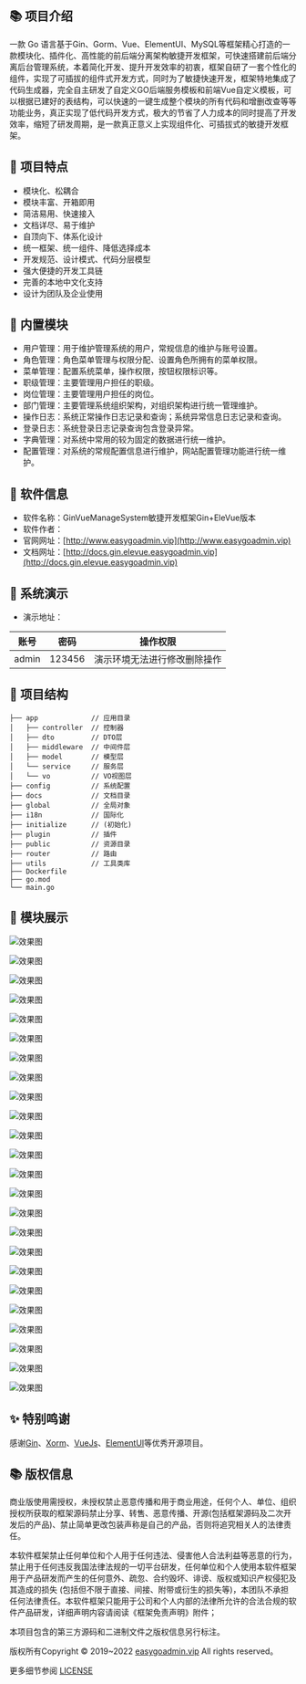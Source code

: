 ## 📚 项目介绍
一款 Go 语言基于Gin、Gorm、Vue、ElementUI、MySQL等框架精心打造的一款模块化、插件化、高性能的前后端分离架构敏捷开发框架，可快速搭建前后端分离后台管理系统，本着简化开发、提升开发效率的初衷，框架自研了一套个性化的组件，实现了可插拔的组件式开发方式，同时为了敏捷快速开发，框架特地集成了代码生成器，完全自主研发了自定义GO后端服务模板和前端Vue自定义模板，可以根据已建好的表结构，可以快速的一键生成整个模块的所有代码和增删改查等等功能业务，真正实现了低代码开发方式，极大的节省了人力成本的同时提高了开发效率，缩短了研发周期，是一款真正意义上实现组件化、可插拔式的敏捷开发框架。
## 🍻 项目特点

+ 模块化、松耦合
+ 模块丰富、开箱即用
+ 简洁易用、快速接入
+ 文档详尽、易于维护
+ 自顶向下、体系化设计
+ 统一框架、统一组件、降低选择成本
+ 开发规范、设计模式、代码分层模型
+ 强大便捷的开发工具链
+ 完善的本地中文化支持
+ 设计为团队及企业使用

## 🍪 内置模块
+ 用户管理：用于维护管理系统的用户，常规信息的维护与账号设置。
+ 角色管理：角色菜单管理与权限分配、设置角色所拥有的菜单权限。
+ 菜单管理：配置系统菜单，操作权限，按钮权限标识等。
+ 职级管理：主要管理用户担任的职级。
+ 岗位管理：主要管理用户担任的岗位。
+ 部门管理：主要管理系统组织架构，对组织架构进行统一管理维护。
+ 操作日志：系统正常操作日志记录和查询；系统异常信息日志记录和查询。
+ 登录日志：系统登录日志记录查询包含登录异常。
+ 字典管理：对系统中常用的较为固定的数据进行统一维护。
+ 配置管理：对系统的常规配置信息进行维护，网站配置管理功能进行统一维护。

## 👷 软件信息
* 软件名称：GinVueManageSystem敏捷开发框架Gin+EleVue版本
* 软件作者：
* 官网网址：[http://www.easygoadmin.vip](http://www.easygoadmin.vip)
* 文档网址：[http://docs.gin.elevue.easygoadmin.vip](http://docs.gin.elevue.easygoadmin.vip)

## 🎨 系统演示

+ 演示地址：

账号 | 密码| 操作权限
---|---|---
admin | 123456| 演示环境无法进行修改删除操作


## 🍪 项目结构

```
├── app             // 应用目录
│   ├── controller  // 控制器
│   ├── dto         // DTO层
│   ├── middleware  // 中间件层
│   ├── model       // 模型层
│   └── service     // 服务层
│   └── vo          // VO视图层
├── config          // 系统配置
├── docs            // 文档目录
├── global          // 全局对象                      
├── i18n            // 国际化
├── initialize      // (初始化)
├── plugin          // 插件
├── public          // 资源目录
├── router          // 路由
├── utils           // 工具类库
├── Dockerfile
├── go.mod
└── main.go
```

## 🔧 模块展示

![效果图](server/public/uploads/demo/1.png)

![效果图](server/public/uploads/demo/2.png)

![效果图](server/public/uploads/demo/3.png)

![效果图](server/public/uploads/demo/4.png)

![效果图](server/public/uploads/demo/5.png)

![效果图](server/public/uploads/demo/6.png)

![效果图](server/public/uploads/demo/7.png)

![效果图](server/public/uploads/demo/8.png)

![效果图](server/public/uploads/demo/9.png)

![效果图](server/public/uploads/demo/10.png)

![效果图](server/public/uploads/demo/11.png)

![效果图](server/public/uploads/demo/12.png)

![效果图](server/public/uploads/demo/13.png)

![效果图](server/public/uploads/demo/14.png)

![效果图](server/public/uploads/demo/15.png)

![效果图](server/public/uploads/demo/16.png)

![效果图](server/public/uploads/demo/17.png)

![效果图](server/public/uploads/demo/18.png)

![效果图](server/public/uploads/demo/19.png)

![效果图](server/public/uploads/demo/20.png)

![效果图](server/public/uploads/demo/21.png)

![效果图](server/public/uploads/demo/22.png)

![效果图](server/public/uploads/demo/23.png)

![效果图](server/public/uploads/demo/24.png)

## ✨  特别鸣谢
感谢[Gin](https://gin-gonic.com/)、[Xorm](https://xorm.io/)、[VueJs](https://cn.vuejs.org/)、[ElementUI](https://element.eleme.cn/#/)等优秀开源项目。

## 📚 版权信息

商业版使用需授权，未授权禁止恶意传播和用于商业用途，任何个人、单位、组织授权所获取的框架源码禁止分享、转售、恶意传播、开源(包括框架源码及二次开发后的产品)、禁止简单更改包装声称是自己的产品，否则将追究相关人的法律责任。

本软件框架禁止任何单位和个人用于任何违法、侵害他人合法利益等恶意的行为，禁止用于任何违反我国法律法规的一切平台研发，任何单位和个人使用本软件框架用于产品研发而产生的任何意外、疏忽、合约毁坏、诽谤、版权或知识产权侵犯及其造成的损失 (包括但不限于直接、间接、附带或衍生的损失等)，本团队不承担任何法律责任。本软件框架只能用于公司和个人内部的法律所允许的合法合规的软件产品研发，详细声明内容请阅读《框架免责声明》附件；

本项目包含的第三方源码和二进制文件之版权信息另行标注。

版权所有Copyright © 2019~2022 [easygoadmin.vip](http://www.easygoadmin.vip) All rights reserved。

更多细节参阅 [LICENSE](LICENSE)
